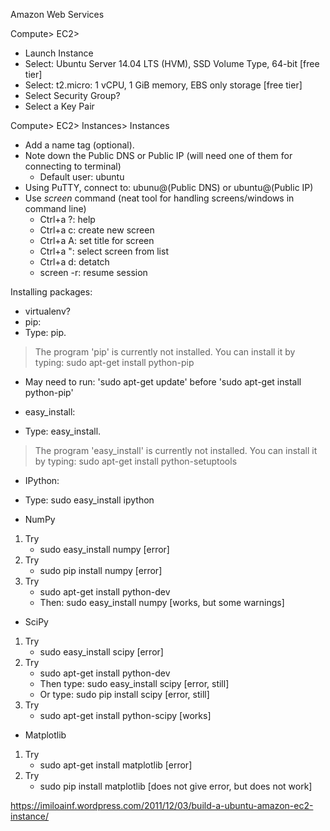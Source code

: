 Amazon Web Services

Compute> EC2>
* Launch Instance
* Select: Ubuntu Server 14.04 LTS (HVM), SSD Volume Type, 64-bit [free tier]
* Select: t2.micro: 1 vCPU, 1 GiB memory, EBS only storage [free tier]
* Select Security Group?
* Select a Key Pair

Compute> EC2> Instances> Instances
* Add a name tag (optional).
* Note down the Public DNS or Public IP (will need one of them for connecting to terminal)
  * Default user: ubuntu
* Using PuTTY, connect to: ubunu@(Public DNS) or ubuntu@(Public IP)
* Use *screen* command (neat tool for handling screens/windows in command line)
  * Ctrl+a ?: help
  * Ctrl+a c: create new screen
  * Ctrl+a A: set title for screen
  * Ctrl+a ": select screen from list  
  * Ctrl+a d: detatch
  * screen -r: resume session
  
Installing packages:
* virtualenv?
* pip:
 * Type: pip. 

  > The program 'pip' is currently not installed. You can install it by typing:
  > sudo apt-get install python-pip

 * May need to run: 'sudo apt-get update' before 'sudo apt-get install python-pip'

* easy_install:
 * Type: easy_install.  

  > The program 'easy_install' is currently not installed. You can install it by typing:
  > sudo apt-get install python-setuptools

* IPython:
 * Type: sudo easy_install ipython

* NumPy

 1. Try
    * sudo easy_install numpy [error]
 2. Try
    * sudo pip install numpy [error]
 3. Try
    * sudo apt-get install python-dev
    * Then: sudo easy_install numpy [works, but some warnings]

* SciPy
 1. Try
    * sudo easy_install scipy [error]
 2. Try
    * sudo apt-get install python-dev
    * Then type: sudo easy_install scipy [error, still]
    * Or type: sudo pip install scipy [error, still]
 3. Try
    * sudo apt-get install python-scipy [works]

* Matplotlib
 1. Try
    * sudo apt-get install matplotlib [error]
 2. Try
    * sudo pip install matplotlib [does not give error, but does not work]

https://imiloainf.wordpress.com/2011/12/03/build-a-ubuntu-amazon-ec2-instance/
